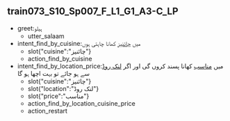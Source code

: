 ## train073_S10_Sp007_F_L1_G1_A3-C_LP
* greet:ہیلو
	- utter_salaam
* intent_find_by_cuisine:میں [چائنیز](cuisine) کھانا چاہتی ہوں
	- slot{"cuisine":"چائنیز"}
	- action_find_by_cuisine
* intent_find_by_location_price:میں [مناسب](price) کھانا پسند کروں گی اور اگر [لنک روڈ](location) سے ہو جائے تو بہت اچھا ہو گا
	- slot{"cuisine":"چائنیز"}
	- slot{"location":"لنک روڈ"}
	- slot{"price":"مناسب"}
	- action_find_by_location_cuisine_price
	- action_restart